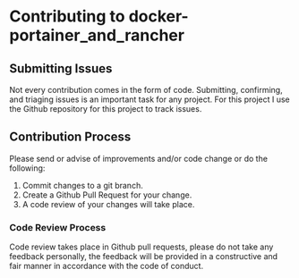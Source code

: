 # Contributing to docker-portainer_and_rancher

## Submitting Issues

Not every contribution comes in the form of code. Submitting, confirming, and triaging issues is an important task for any project. For this project I use the Github repository for this project to track issues.

## Contribution Process

Please send or advise of improvements and/or code change or do the following:

1. Commit changes to a git branch.
2. Create a Github Pull Request for your change.
3. A code review of your changes will take place.

### Code Review Process

Code review takes place in Github pull requests, please do not take any feedback personally, the feedback will be provided in a constructive and fair manner in accordance with the code of conduct.
